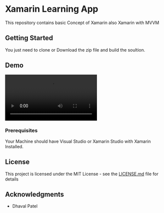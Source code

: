 # Xamarin Learning App

This repository contains basic Concept of Xamarin also Xamarin with MVVM

## Getting Started

You just need to clone or Download the zip file and build the soultion.

## Demo

![Demo](https://www.dropbox.com/s/c4n75rv2manc2a1/Recording_2.flv?dl=0)

### Prerequisites

Your Machine should have Visual Studio or Xamarin Studio with Xamarin Installed.

## License

This project is licensed under the MIT License - see the [LICENSE.md](LICENSE.md) file for details

## Acknowledgments

* Dhaval Patel
